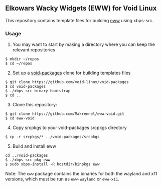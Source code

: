 ## Elkowars Wacky Widgets (EWW) for Void Linux

This repository contains template files for building [eww](https://github.com/elkowar/eww) using xbps-src.

### Usage

1) You may want to start by making a directory where you can keep the relevant repositories

```
$ mkdir ~/repos
$ cd ~/repos
```

2) Set up a [void-packages](https://github.com/void-linux/void-packages) clone for building templates files

```
$ git clone https://github.com/void-linux/void-packages
$ cd void-packages
$ ./xbps-src binary-bootstrap
$ cd ..
```

3) Clone this repository:

```
$ git clone https://github.com/Makrennel/eww-void.git
$ cd eww-void
```

4) Copy srcpkgs to your void-packages srcpkgs directory

```
$ cp -r srcpkgs/* ../void-packages/srcpkgs
```

5) Build and install eww

```
cd ../void-packages
$ ./xbps-src pkg eww
$ sudo xbps-install -R hostdir/binpkgs eww
```

Note: The `eww` package contains the binaries for both the wayland and x11 versions, which must be run as `eww-wayland` or `eww-x11`.
